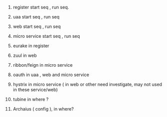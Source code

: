 1. register start seq , run seq.

2. uaa start seq , run seq

3. web start seq , run seq

4. micro service start seq , run seq

5. eurake in register 

6. zuul in web

7. ribbon/feign in micro service

8. oauth in uaa , web and micro service

9. hystrix in micro service ( in web or other need investigate, may not used in these service/web)

10. tubine in where ?

11. Archaius ( config ), in where?



 
